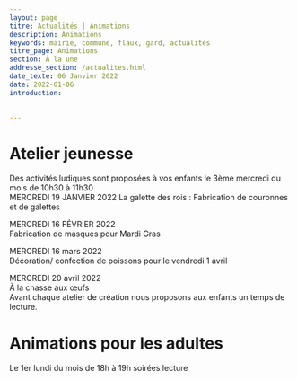 ```yaml
---
layout: page
titre: Actualités | Animations
description: Animations
keywords: mairie, commune, flaux, gard, actualités
titre_page: Animations
section: À la une
addresse_section: /actualites.html
date_texte: 06 Janvier 2022
date: 2022-01-06
introduction: 

  
---
```


# Atelier jeunesse <br>
Des activités ludiques sont proposées à vos enfants le 3ème mercredi du mois de 10h30 à 11h30<br>
MERCREDI 19 JANVIER 2022 La galette des rois : Fabrication de couronnes et de galettes<br>


MERCREDI 16 FÉVRIER 2022<br>
Fabrication de masques pour Mardi Gras<br>

MERCREDI 16 mars 2022<br>
Décoration/ confection de poissons pour le vendredi 1 avril<br>

MERCREDI 20 avril 2022<br>
À la chasse aux œufs<br>
Avant chaque atelier de création nous proposons aux enfants un temps de lecture.<br>


# Animations pour les adultes<br>
Le 1er lundi du mois de 18h à 19h soirées lecture<br>


